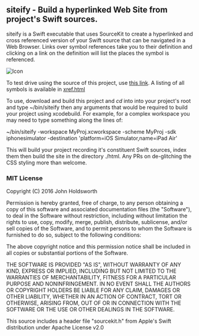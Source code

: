 
## siteify - Build a hyperlinked Web Site from project's Swift sources.

siteify is a Swift executable that uses SourceKit to create a hyperlinked and
cross referenced version of your Swift source that can be navigated in a Web
Browser. Links over symbol references take you to their definition and clicking
on a link on the definition will list the places the symbol is referenced.

![Icon](http://injectionforxcode.johnholdsworth.com/siteify2.png)

To test drive using the source of this project, use [this link](http://injectionforxcode.johnholdsworth.com/siteify/main.html).
A listing of all symbols is available in [xref.html](http://injectionforxcode.johnholdsworth.com/siteify/xref.html)

To use, download and build this project and _cd_ into into your project's root 
and type ~/bin/siteify then any arguments that would be required to build your 
project using xcodebuild. For example, for a complex workspace you may need to
type something along the lines of:

~/bin/siteify -workspace MyProj.xcworkspace -scheme MyProj -sdk iphonesimulator -destination 'platform=iOS Simulator,name=iPad Air'

This will build your project recording it's constituent Swift sources, index them
then build the site in the directory ./html. Any PRs on de-glitching the CSS styling
more than welcome.

### MIT License

Copyright (C) 2016 John Holdsworth

Permission is hereby granted, free of charge, to any person obtaining a copy of this software and associated 
documentation files (the "Software"), to deal in the Software without restriction, including without limitation 
the rights to use, copy, modify, merge, publish, distribute, sublicense, and/or sell copies of the Software, 
and to permit persons to whom the Software is furnished to do so, subject to the following conditions:

The above copyright notice and this permission notice shall be included in all copies or substantial 
portions of the Software.

THE SOFTWARE IS PROVIDED "AS IS", WITHOUT WARRANTY OF ANY KIND, EXPRESS OR IMPLIED, INCLUDING BUT NOT 
LIMITED TO THE WARRANTIES OF MERCHANTABILITY, FITNESS FOR A PARTICULAR PURPOSE AND NONINFRINGEMENT. 
IN NO EVENT SHALL THE AUTHORS OR COPYRIGHT HOLDERS BE LIABLE FOR ANY CLAIM, DAMAGES OR OTHER LIABILITY, 
WHETHER IN AN ACTION OF CONTRACT, TORT OR OTHERWISE, ARISING FROM, OUT OF OR IN CONNECTION WITH THE 
SOFTWARE OR THE USE OR OTHER DEALINGS IN THE SOFTWARE.

This source includes a header file "sourcekit.h" from Apple's Swift distribution under Apache License v2.0
